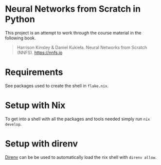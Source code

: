 # Neural Networks from Scratch in Python
This project is an attempt to work through the course material in the following
book.

> Harrison Kinsley & Daniel Kukieła. Neural Networks from Scratch (NNFS). https://nnfs.io



# Requirements
See packages used to create the shell in `flake.nix`.

# Setup with Nix
To get into a shell with all the packages and tools needed simply run `nix develop`.

# Setup with direnv
[Direnv](https://direnv.net/) can be be used to automatically load the nix shell
with `direnv allow`.
